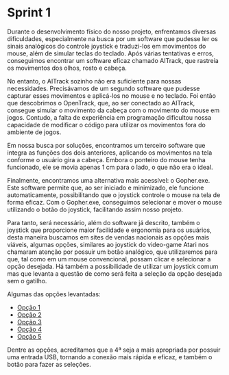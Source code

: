 # Sprint 1


  Durante o desenvolvimento físico do nosso projeto, enfrentamos diversas dificuldades, especialmente na busca por um software que pudesse ler os sinais analógicos do controle joystick e traduzi-los em movimentos do mouse, além de simular teclas do teclado. Após várias tentativas e erros, conseguimos encontrar um software eficaz chamado AITrack, que rastreia os movimentos dos olhos, rosto e cabeça.

  No entanto, o AITrack sozinho não era suficiente para nossas necessidades. Precisávamos de um segundo software que pudesse capturar esses movimentos e aplicá-los no mouse e no teclado. Foi então que descobrimos o OpenTrack, que, ao ser conectado ao AITrack, consegue simular o movimento da cabeça com o movimento do mouse em jogos. Contudo, a falta de experiência em programação dificultou nossa capacidade de modificar o código para utilizar os movimentos fora do ambiente de jogos.

  Em nossa busca por soluções, encontramos um terceiro software que integra as funções dos dois anteriores, aplicando os movimentos na tela conforme o usuário gira a cabeça. Embora o ponteiro do mouse tenha funcionado, ele se movia apenas 1 cm para o lado, o que não era o ideal.

  Finalmente, encontramos uma alternativa mais acessível: o Gopher.exe. Este software permite que, ao ser iniciado e minimizado, ele funcione automaticamente, possibilitando que o joystick controle o mouse na tela de forma eficaz. Com o Gopher.exe, conseguimos selecionar e mover o mouse utilizando o botão do joystick, facilitando assim nosso projeto.

  Para tanto, será necessário, além do software já descrito, também o joystick que proporcione maior facilidade e ergonomia para os usuários, desta maneira buscamos em sites de vendas nacionais as opções mais viáveis, algumas opções, similares ao joystick do video-game Atari nos chamaram atenção por possuir um botão analógico, que utilizaremos para que, tal como em um mouse convencional, possam clicar e selecionar a opção desejada. Há também a possibilidade de utilizar um joystick comum mas que levanta a questão de como será feita a seleção da opção desejada sem o gatilho.

  Algumas das opções levantadas:
  
  - [Opção 1](https://produto.mercadolivre.com.br/MLB-2009379739-controle-joystick-atari-2600-e-flashback-novo-pronta-entrega-_JM?matt_tool=26352018&matt_word=&matt_source=google&matt_campaign_id=14303413853&matt_ad_group_id=135442073882&matt_match_type=&matt_network=g&matt_device=c&matt_creative=584295662870&matt_keyword=&matt_ad_position=&matt_ad_type=pla&matt_merchant_id=140175581&matt_product_id=MLB2009379739&matt_product_partition_id=2269412794685&matt_target_id=aud-1966490908987:pla-2269412794685&cq_src=google_ads&cq_cmp=14303413853&cq_net=g&cq_plt=gp&cq_med=pla&gad_source=1)
  - [Opção 2](https://produto.mercadolivre.com.br/MLB-4508584826-sim-stick-vibration-trigger-joystick-top-fire-trigger-stic-_JM#position%3D22%26search_layout%3Dgrid%26type%3Ditem%26tracking_id%3D8a9e4885-70c0-4eed-bb39-663322f8433d)
  - [Opção 3](https://produto.mercadolivre.com.br/MLB-5122485938-para-fight-stick-joystick-para-tv-pc-console-de-videog-_JM#position%3D29%26search_layout%3Dgrid%26type%3Ditem%26tracking_id%3D8a9e4885-70c0-4eed-bb39-663322f8433d)
  - [Opção 4](https://produto.mercadolivre.com.br/MLB-3867264274-controle-atari-2600-usb-apenas-para-computadores-_JM#position%3D26%26search_layout%3Dgrid%26type%3Ditem%26tracking_id%3D3c600713-8f69-4512-9432-ebc45c83810a)
  - [Opção 5](https://produto.mercadolivre.com.br/MLB-705499181-comando-nacional-para-fliperamas-e-joysticks-com-micro-_JM#position%3D9%26search_layout%3Dgrid%26type%3Ditem%26tracking_id%3Dc83d1306-ae55-450d-b82a-588ac63756c4)

  Dentre as opções, acreditamos que a 4ª seja a mais apropriada por possuir uma entrada USB, tornando a conexão mais rápida e eficaz, e também o botão para fazer as seleções.
